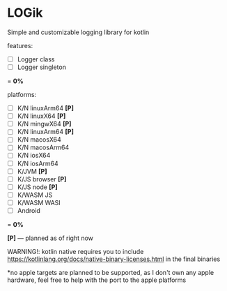 # LOGik

Simple and customizable logging library for kotlin

features:
- [ ] Logger class
- [ ] Logger singleton

= **0%**


platforms:
- [ ] K/N linuxArm64 **[P]**
- [ ] K/N linuxX64 **[P]**
- [ ] K/N mingwX64 **[P]**
- [ ] K/N linuxArm64 **[P]**
- [ ] K/N macosX64
- [ ] K/N macosArm64
- [ ] K/N iosX64
- [ ] K/N iosArm64
- [ ] K/JVM **[P]**
- [ ] K/JS browser **[P]**
- [ ] K/JS node **[P]**
- [ ] K/WASM JS
- [ ] K/WASM WASI
- [ ] Android

= **0%**

**[P]** — planned as of right now

WARNING!: kotlin native requires you to include
https://kotlinlang.org/docs/native-binary-licenses.html
in the final binaries

*no apple targets are planned to be supported, as
I don't own any apple hardware, feel free to
help with the port to the apple platforms